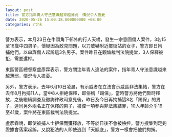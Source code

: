 ```yaml
---
layout: post
title: 警方指年青人守法意識越來越薄弱　情況令人擔憂
date: 2020-05-26 15:00:38.000000000 +08:00
categories: rthk
---
```


警方表示，本月23日在牛頭角下邨外的行人天橋，發生一宗意圖傷人案件，3名15至16歲中四男子，懷疑因為政見問題，以刀威嚇附近擺街站的女子，警方即日拘捕他們，以串謀傷人起訴這3名男子。案件昨日在觀塘裁判法院提堂，3人保釋被拒，需要還柙。

東區警區總督察盧彥霖表示，警方關注年青人違法的案件，指年青人守法意識越來越薄弱，情況令人擔憂。

另外，警方表示，去年6月10日凌晨，有示威者在立法會示威區非法集結，警方在去年8月拘捕11人，當中8人拒絶保釋，即俗稱「踢保」，當時警方將他們暫時釋放，之後繼續調查及徵詢律政司意見後，昨日及今日再拘捕這8名「踢保」的男子，連同另外兩名正在保釋的男子，被控一項參與非法集結罪，10人年齡介乎19至41歲，案件將在東區裁判法院提堂。

盧彥霖說，即使被捕人士拒保而獲釋放，不等於日後不會被檢控，警方搜集到足夠證據會落案起訴，又說犯法的人即使逃到「天腳底」，警方一樣會把他們拘捕。
